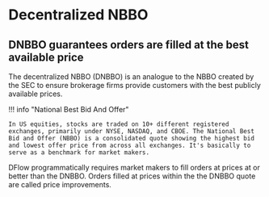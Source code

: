 # Decentralized NBBO

## DNBBO guarantees orders are filled at the best available price

The decentralized NBBO (DNBBO) is an analogue to the NBBO created by the SEC to ensure brokerage firms provide customers with the best publicly available prices.

!!! info "National Best Bid And Offer"

    In US equities, stocks are traded on 10+ different registered exchanges, primarily under NYSE, NASDAQ, and CBOE. The National Best Bid and Offer (NBBO) is a consolidated quote showing the highest bid and lowest offer price from across all exchanges. It's basically to serve as a benchmark for market makers.

DFlow programmatically requires market makers to fill orders at prices at or better than the DNBBO. Orders filled at prices within the the DNBBO quote are called price improvements.
